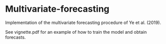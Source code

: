 # Multivariate-forecasting
Implementation of the multivariate forecasting procedure of Ye et al. (2019).

See vignette.pdf for an example of how to train the model and obtain forecasts.
